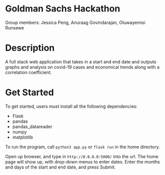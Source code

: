 # Goldman Sachs Hackathon
Group members: Jessica Peng, Anuraag Govindarajan, Oluwayemisi Runsewe

# Description
A full stack web application that takes in a start and end date and outputs graphs and analysis on covid-19 cases and economical trends along with a correlation coefficient. 

# Get Started
To get started, users must install all the following dependencies: 
- Flask
- pandas
- pandas_datareader
- numpy
- matplotlib

To run the program, call `python3 app.py` or `flask run` in the home directory.

Open up browser, and type in `http://0.0.0.0:5000/` into the url. The home page will show up, with drop-down menus to enter dates. Enter the months and days of the start and end date, and press Submit.

